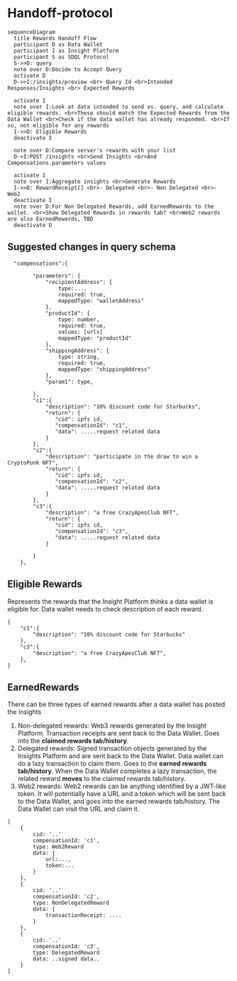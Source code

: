 # Handoff-protocol
```mermaid
sequenceDiagram
  title Rewards Handoff Flow
  participant D as Data Wallet
  participant I as Insight Platform
  participant S as SDQL Protocol
  S->>D: query
  note over D:Decide to Accept Query
  activate D
  D->>I:/insights/preview <br> Query Id <br>Intended Responses/Insights <br> Expected Rewards

  activate I
  note over I:Look at data intended to send vs. query, and calculate eligible rewards. <br>These should match the Expected Rewards from the Data Wallet <br>Check if the data wallet has already responded. <br>If so, not eligible for any rewards
  I->>D: Eligible Rewards
  deactivate I

  note over D:Compare server's rewards with your list
  D->I:POST /insights <br>Send Insights <br>And Compensations.parameters values

  activate I
  note over I:Aggregate insights <br>Generate Rewards
  I->>D: RewardReceipt[] <br>- Delegated <br>- Non Delegated <br>- Web2
  deactivate I
  note over D:For Non Delegated Rewards, add EarnedRewards to the wallet. <br>Show Delegated Rewards in rewards tab? <br>Web2 rewards are also EarnedRewards, TBD
  deactivate D
```

## Suggested changes in query schema
```
  "compensations":{
    
        "parameters": {
            "recipientAddress": {
                type:...,
                required: true,
                mappedType: "walletAddress"
            },
            "productId": {
                type: number,
                required: true,
                values: [urls]
                mappedType: "productId"
            },
            "shippingAddress": {
                type: string,
                required: true,
                mappedType: "shippingAddress"
            },
            "param1": type,

        },
        "c1":{
            "description": "10% discount code for Starbucks",
            "return": {
               "cid": ipfs id,
               "compensationId": "c1",
               "data": .....request related data
            }
        },
        "c2":{
            "description": "participate in the draw to win a CryptoPunk NFT",
            "return": {
               "cid": ipfs id,
               "compensationId": "c2",
               "data": .....request related data
            }
        },
        "c3":{
            "description": "a free CrazyApesClub NFT",
            "return": {
               "cid": ipfs id,
               "compensationId": "c3",
               "data": .....request related data
            }
            
        }
    },
```

## Eligible Rewards
Represents the rewards that the Insight Platform thinks a data wallet is eligible for. Data wallet needs to check description of each reward.
```
{
    "c1":{
        "description": "10% discount code for Starbucks"
    },
    "c3":{
        "description": "a free CrazyApesClub NFT",
    },
}
```

## EarnedRewards
There can be three types of earned rewards after a data wallet has posted the insights
1. Non-delegated rewards: Web3 rewards generated by the Insight Platform. Transaction receipts are sent back to the Data Wallet. Goes into the **claimed rewards tab/history**.
2. Delegated rewards: Signed transaction objects generated by the Insights Platform and are sent back to the Data Wallet. Data wallet can do a lazy transaction to claim them. Goes to the **earned rewards tab/history**. When the Data Wallet completes a lazy transaction, the related reward **moves** to the claimed rewards tab/history.
3. Web2 rewards: Web2 rewards can be anything identified by a JWT-like token. It will potentially have a URL and a token which will be sent back to the Data Wallet, and goes into the earned rewards tab/history. The Data Wallet can visit the URL and claim it.

```
[
    {
        cid: '..'
        compensationId: 'c1',
        type: Web2Reward
        data: {
            url:...,
            token:...
        }
    },
    {
        cid: '..'
        compensationId: 'c2',
        type: NonDelegatedReward
        data: {
            transactionReceipt: ....
        }
    },
    {
        cid: '..'
        compensationId: 'c3',
        type: DelegatedReward
        data: ..signed data..
    }
]
```
